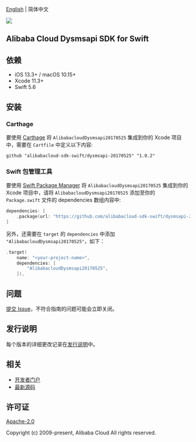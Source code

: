 [English](README.md) | 简体中文

![](https://aliyunsdk-pages.alicdn.com/icons/AlibabaCloud.svg)

## Alibaba Cloud Dysmsapi SDK for Swift

## 依赖

- iOS 13.3+ / macOS 10.15+
- Xcode 11.3+
- Swift 5.6

## 安装

### Carthage

要使用 [Carthage](https://github.com/Carthage/Carthage) 将 `AlibabacloudDysmsapi20170525` 集成到你的 Xcode 项目中，需要在 `Cartfile` 中定义以下内容:

```ogdl
github "alibabacloud-sdk-swift/dysmsapi-20170525" "1.0.2"
```

### Swift 包管理工具

要使用 [Swift Package Manager](https://swift.org/package-manager/) 将 `AlibabacloudDysmsapi20170525` 集成到你的 Xcode 项目中，请将 `AlibabacloudDysmsapi20170525` 添加至你的 `Package.swift` 文件的 dependencies 数组内容中:

```swift
dependencies: [
    .package(url: "https://github.com/alibabacloud-sdk-swift/dysmsapi-20170525.git", from: "1.0.2")
]
```

另外，还需要在 `target` 的 `dependencies` 中添加 `"AlibabacloudDysmsapi20170525"`，如下：

```swift
.target(
    name: "<your-project-name>",
    dependencies: [
        "AlibabacloudDysmsapi20170525",
    ]),
```

## 问题

[提交 Issue](https://github.com/alibabacloud-sdk-swift/dysmsapi-20170525/issues/new)，不符合指南的问题可能会立即关闭。

## 发行说明

每个版本的详细更改记录在[发行说明](./ChangeLog.txt)中。

## 相关

* [开发者门户](https://next.api.aliyun.com/home)
* [最新源码](https://github.com/alibabacloud-sdk-swift/dysmsapi-20170525)

## 许可证

[Apache-2.0](http://www.apache.org/licenses/LICENSE-2.0)

Copyright (c) 2009-present, Alibaba Cloud All rights reserved.
